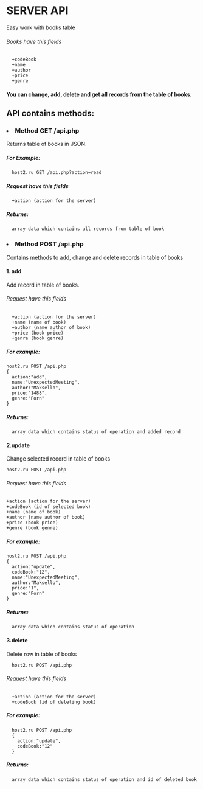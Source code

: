 SERVER API
============
Easy work with books table

###### Books have this fields
  ````
    +codeBook
    +name
    +author
    +price
    +genre
  ````
  #### You can change, add, delete and get all records from the table of books.

  API contains methods:
  -----------------------------------

  ### <li>Method GET /api.php
  Returns table of books in JSON.
  
  ##### For Example:
  
  ````
    host2.ru GET /api.php?action=read
  ````
  ##### Request have this fields
  ````
    +action (action for the server)
  ````
  ##### Returns:
  ````
    array data which contains all records from table of book
  ````
  
### <li>Method POST /api.php
Contains methods to add, change and delete records in table of books
#### 1. add
  Add record in table of books.

  ###### Request have this fields
  ````
    +action (action for the server)
    +name (name of book)
    +author (name author of book)
    +price (book price)
    +genre (book genre)
  ````
  ##### For example:
  ````
  host2.ru POST /api.php
  {
    action:"add",
    name:"UnexpectedMeeting",
    author:"Maksello",
    price:"1488",
    genre:"Porn"
  }

  ````
  ##### Returns:
  ````
    array data which contains status of operation and added record
  ````

#### 2.update
  Change selected record in table of books
  ````
  host2.ru POST /api.php
  ````
  ###### Request have this fields
  ````
  +action (action for the server)
  +codeBook (id of selected book)
  +name (name of book)
  +author (name author of book)
  +price (book price)
  +genre (book genre)
  ````
  ##### For example:
  ````
  host2.ru POST /api.php
  {
    action:"update",
    codeBook:"12",
    name:"UnexpectedMeeting",
    author:"Maksello",
    price:"1",
    genre:"Porn"
  }
  ````
##### Returns:
  ````
    array data which contains status of operation
  ````

#### 3.delete
  Delete row in table of books
  ````
    host2.ru POST /api.php
  ````
  ###### Request have this fields
  ````
    +action (action for the server)
    +codeBook (id of deleting book)
  ````
   ##### For example:
  ````
    host2.ru POST /api.php
    {
      action:"update",
      codeBook:"12"
    }
  ````
##### Returns:
  ````
    array data which contains status of operation and id of deleted book
  ````
  
  
